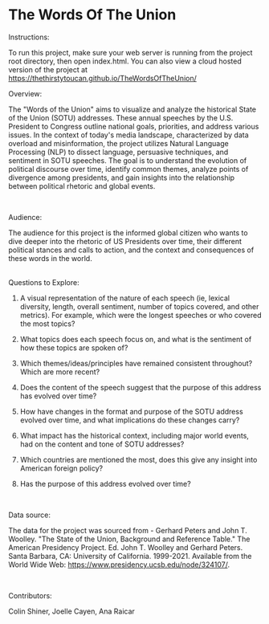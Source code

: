 # The Words Of The Union

Instructions: 

To run this project, make sure your web server is running from the project root directory, then open index.html. You can also view a cloud hosted version of the project at https://thethirstytoucan.github.io/TheWordsOfTheUnion/


Overview:

The "Words of the Union" aims to visualize and analyze the historical State of the Union (SOTU) addresses. These annual speeches by the U.S. President to Congress outline national goals, priorities, and address various issues. In the context of today's media landscape, characterized by data overload and misinformation, the project utilizes Natural Language Processing (NLP) to dissect language, persuasive techniques, and sentiment in SOTU speeches. The goal is to understand the evolution of political discourse over time, identify common themes, analyze points of divergence among presidents, and gain insights into the relationship between political rhetoric and global events.


<br>

Audience:

The audience for this project is the informed global citizen who wants to dive deeper into the rhetoric of US Presidents over time, their different political stances and calls to action, and the context and consequences of these words in the world. 


<br>
Questions to Explore:


1. A visual representation of  the nature of each speech (ie, lexical diversity, length, overall sentiment, number of topics covered, and other metrics). For example, which were the longest speeches or who covered the most topics?

2. What topics does each speech focus on, and what is the sentiment of how these topics are spoken of? 

3. Which themes/ideas/principles have remained consistent throughout? Which are more recent?

4. Does the content of the speech suggest that the purpose of this address has evolved over time?

5. How have changes in the format and purpose of the SOTU address evolved over time, and what implications do these changes carry?

6. What impact has the historical context, including major world events, had on the content and tone of SOTU addresses?

7. Which countries are mentioned the most, does this give any insight into American foreign policy?

8. Has the purpose of this address evolved over time?

<br>


Data source:

The data for the project was sourced from -
Gerhard Peters and John T. Woolley. "The State of the Union, Background and Reference Table." The American Presidency Project. Ed. John T. Woolley and Gerhard Peters. Santa Barbara, CA: University of California. 1999-2021. Available from the World Wide Web: https://www.presidency.ucsb.edu/node/324107/.



<br>

Contributors:

Colin Shiner, Joelle Cayen, Ana Raicar
